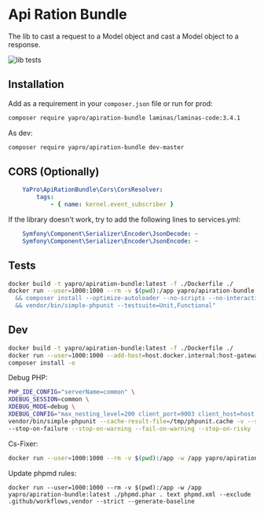# Api Ration Bundle

The lib to cast a request to a Model object and cast a Model object to a response.

![lib tests](https://github.com/yapro/apiration-bundle/actions/workflows/main.yml/badge.svg)

## Installation

Add as a requirement in your `composer.json` file or run for prod:
```sh
composer require yapro/apiration-bundle laminas/laminas-code:3.4.1
```
As dev:
```sh
composer require yapro/apiration-bundle dev-master
```

## CORS (Optionally)

```yaml
    YaPro\ApiRationBundle\Cors\CorsResolver:
        tags:
            - { name: kernel.event_subscriber }
```

If the library doesn't work, try to add the following lines to services.yml:
```yaml
    Symfony\Component\Serializer\Encoder\JsonDecode: ~
    Symfony\Component\Serializer\Encoder\JsonEncode: ~
```

Tests
------------
```sh
docker build -t yapro/apiration-bundle:latest -f ./Dockerfile ./
docker run --user=1000:1000 --rm -v $(pwd):/app yapro/apiration-bundle:latest bash -c "cd /app \
  && composer install --optimize-autoloader --no-scripts --no-interaction \
  && vendor/bin/simple-phpunit --testsuite=Unit,Functional"
```

Dev
------------
```sh
docker build -t yapro/apiration-bundle:latest -f ./Dockerfile ./
docker run --user=1000:1000 --add-host=host.docker.internal:host-gateway -it --rm -v $(pwd):/app -w /app yapro/apiration-bundle:latest bash
composer install -o
```
Debug PHP:
```sh
PHP_IDE_CONFIG="serverName=common" \
XDEBUG_SESSION=common \
XDEBUG_MODE=debug \
XDEBUG_CONFIG="max_nesting_level=200 client_port=9003 client_host=host.docker.internal" \
vendor/bin/simple-phpunit --cache-result-file=/tmp/phpunit.cache -v --stderr --stop-on-incomplete --stop-on-defect \
--stop-on-failure --stop-on-warning --fail-on-warning --stop-on-risky --fail-on-risky --testsuite=Unit,Functional
```

Cs-Fixer:
```sh
docker run --user=1000:1000 --rm -v $(pwd):/app -w /app yapro/apiration-bundle:latest ./php-cs-fixer.phar fix --config=.php-cs-fixer.dist.php -v --using-cache=no --allow-risky=yes
```

Update phpmd rules:
```shell
docker run --user=1000:1000 --rm -v $(pwd):/app -w /app yapro/apiration-bundle:latest ./phpmd.phar . text phpmd.xml --exclude .github/workflows,vendor --strict --generate-baseline
```
